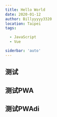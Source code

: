 ```yaml
---
title: Hello World
date: 2020-01-12
author: Billyyyyy3320
location: Taipei  
tags: 

  - JavaScript
  - Vue

siderbar: 'auto'
---
```


## 测试

## 测试PWA

## 测试PWAdi

<ClientOnly>
<Vssue title="发布评论" />
</ClientOnly>
